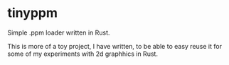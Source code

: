 tinyppm
=======

Simple .ppm loader written in Rust.

This is more of a toy project, I have written, to be able to easy reuse it for some of my experiments with 2d graphhics in Rust.
